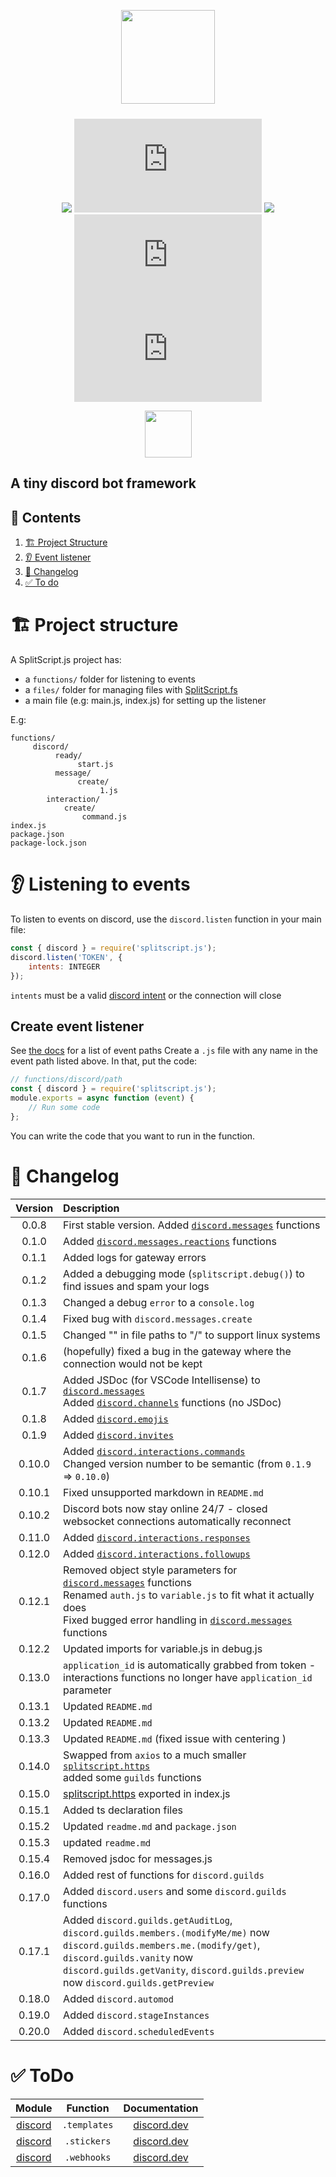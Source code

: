 <div align="center">

[<img src="https://i.imgur.com/reht9nR.png;" style="padding-bottom:10px;" height="150">](https://www.npmjs.com/package/splitscript.js)

[![](https://img.shields.io/discord/1033343718494847007?color=5865F2&logo=discord&logoColor=white)](https://discord.gg/WJySJ7HdrZ)
![](https://img.shields.io/npm/v/splitscript.js?color=9477CB&label=version)
![](https://img.shields.io/npm/dt/splitscript.js.svg?color=FF6666)
![](https://img.shields.io/bundlephobia/min/splitscript.js?color=FF6666)
![](https://img.shields.io/github/repo-size/infrared-studio/splitscript.js?color=ff6666&label=unpacked%20size)

[<img src="https://i.imgur.com/xUQ8o9P.png" height="75px" style="margin-top:0px;">](https://splitscript.js.org)

</div>

## A tiny discord bot framework

## 🔗 Contents

1. [🏗 Project Structure](#structure)
1. [👂 Event listener](#listener)
1. [📜 Changelog](#changelog)
1. [✅ To do](#todo)

# 🏗 Project structure <a id="structure"></a>

A SplitScript.js project has:

-   a `functions/` folder for listening to events
-   a `files/` folder for managing files with [SplitScript.fs](https://www.npmjs.com/package/splitscript.fs)
-   a main file (e.g: main.js, index.js) for setting up the listener

E.g:

```
functions/
     discord/
          ready/
               start.js
          message/
               create/
                    1.js
		interaction/
			create/
				command.js
index.js
package.json
package-lock.json
```

# 👂 Listening to events <a id="listener"></a>

To listen to events on discord, use the `discord.listen` function in your main file:

```js
const { discord } = require('splitscript.js');
discord.listen('TOKEN', {
	intents: INTEGER
});
```

`intents` must be a valid [discord intent](https://discord.com/developers/docs/topics/gateway#gateway-intents) or the connection will close

## Create event listener

See [the docs](https://splitscript.js.org/docs/discord/events) for a list of event paths
Create a `.js` file with any name in the event path listed above.
In that, put the code:

```js
// functions/discord/path
const { discord } = require('splitscript.js');
module.exports = async function (event) {
	// Run some code
};
```

You can write the code that you want to run in the function.

# 📜 Changelog <a id="changelog"></a>

| Version | Description                                                                                                                                                                                                                               |
| :-----: | :---------------------------------------------------------------------------------------------------------------------------------------------------------------------------------------------------------------------------------------- |
|  0.0.8  | First stable version. Added [`discord.messages`](#messages) functions                                                                                                                                                                     |
|  0.1.0  | Added [`discord.messages.reactions`](#reactions) functions                                                                                                                                                                                |
|  0.1.1  | Added logs for gateway errors                                                                                                                                                                                                             |
|  0.1.2  | Added a debugging mode (`splitscript.debug()`) to find issues and spam your logs                                                                                                                                                          |
|  0.1.3  | Changed a debug `error` to a `console.log`                                                                                                                                                                                                |
|  0.1.4  | Fixed bug with `discord.messages.create`                                                                                                                                                                                                  |
|  0.1.5  | Changed "\" in file paths to "/" to support linux systems                                                                                                                                                                                 |
|  0.1.6  | (hopefully) fixed a bug in the gateway where the connection would not be kept                                                                                                                                                             |
|  0.1.7  | Added JSDoc (for VSCode Intellisense) to [`discord.messages`](#messages)<br>Added [`discord.channels`](#channels) functions (no JSDoc)                                                                                                    |
|  0.1.8  | Added [`discord.emojis`](#emojis)                                                                                                                                                                                                         |
|  0.1.9  | Added [`discord.invites`](#invites)                                                                                                                                                                                                       |
| 0.10.0  | Added [`discord.interactions.commands`](#commands) <br> Changed version number to be semantic (from `0.1.9` => `0.10.0`)                                                                                                                  |
| 0.10.1  | Fixed unsupported markdown in `README.md`                                                                                                                                                                                                 |
| 0.10.2  | Discord bots now stay online 24/7 - closed websocket connections automatically reconnect                                                                                                                                                  |
| 0.11.0  | Added [`discord.interactions.responses`](#responses)                                                                                                                                                                                      |
| 0.12.0  | Added [`discord.interactions.followups`](#followups)                                                                                                                                                                                      |
| 0.12.1  | Removed object style parameters for [`discord.messages`](#messages) functions <br> Renamed `auth.js` to `variable.js` to fit what it actually does <br> Fixed bugged error handling in [`discord.messages`](#messages) functions          |
| 0.12.2  | Updated imports for variable.js in debug.js                                                                                                                                                                                               |
| 0.13.0  | `application_id` is automatically grabbed from token - interactions functions no longer have `application_id` parameter                                                                                                                   |
| 0.13.1  | Updated `README.md`                                                                                                                                                                                                                       |
| 0.13.2  | Updated `README.md`                                                                                                                                                                                                                       |
| 0.13.3  | Updated `README.md` (fixed issue with centering )                                                                                                                                                                                         |
| 0.14.0  | Swapped from `axios` to a much smaller [`splitscript.https`](https://www.npmjs.com/package/splitscript.https) <br> added some `guilds` functions                                                                                          |
| 0.15.0  | [splitscript.https](https://www.npmjs.com/package/splitscript.https) exported in index.js                                                                                                                                                 |
| 0.15.1  | Added ts declaration files                                                                                                                                                                                                                |
| 0.15.2  | Updated `readme.md` and `package.json`                                                                                                                                                                                                    |
| 0.15.3  | updated `readme.md`                                                                                                                                                                                                                       |
| 0.15.4  | Removed jsdoc for messages.js                                                                                                                                                                                                             |
| 0.16.0  | Added rest of functions for `discord.guilds`                                                                                                                                                                                              |
| 0.17.0  | Added `discord.users` and some `discord.guilds` functions                                                                                                                                                                                 |
| 0.17.1  | Added `discord.guilds.getAuditLog`, `discord.guilds.members.(modifyMe/me)` now `discord.guilds.members.me.(modify/get)`, `discord.guilds.vanity` now `discord.guilds.getVanity`, `discord.guilds.preview` now `discord.guilds.getPreview` |
| 0.18.0  | Added `discord.automod`                                                                                                                                                                                                                   |
| 0.19.0  | Added `discord.stageInstances`                                                                                                                                                                                                            |
| 0.20.0  | Added `discord.scheduledEvents`                                                                                                                                                                                                           |

# ✅ ToDo <a id="todo"></a>

|       Module        |   Function   |                                Documentation                                |
| :-----------------: | :----------: | :-------------------------------------------------------------------------: |
| [discord](#discord) | `.templates` | [discord.dev](https://discord.com/developers/docs/resources/guild-template) |
| [discord](#discord) | `.stickers`  |    [discord.dev](https://discord.com/developers/docs/resources/sticker)     |
| [discord](#discord) | `.webhooks`  |    [discord.dev](https://discord.com/developers/docs/resources/webhook)     |

